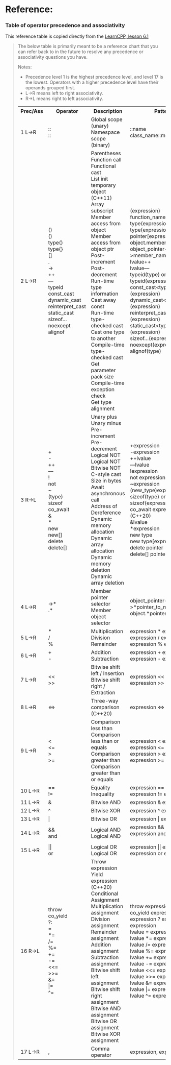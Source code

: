 # Reference:

### Table of operator precedence and associativity
This reference table is copied directly from the [LearnCPP, lesson 6.1](https://www.learncpp.com/cpp-tutorial/operator-precedence-and-associativity/)

> The below table is primarily meant to be a reference chart that you can refer back to in the future to resolve any precedence or associativity questions you have. 
> 
> Notes:
> - Precedence level 1 is the highest precedence level, and level 17 is the lowest. Operators with a higher precedence level have their operands grouped first.
> - L->R means left to right associativity.
> - R->L means right to left associativity.
>
> <div class=cpp-table-wrapper><p><p><table class=cpp-table><tbody><tr><th>Prec/Ass<th>Operator<th>Description<th>Pattern<tr><td>1 L->R<td>::<br>::<td>Global scope (unary)<br>Namespace scope (binary)<td>::name<br>class_name::member_name<br><tr><td>2 L->R<td>()<br>()<br>type()<br>type{}<br>[]<br>.<br>-><br>++<br>––<br>typeid<br>const_cast<br>dynamic_cast<br>reinterpret_cast<br>static_cast<br>sizeof…<br>noexcept<br>alignof<td>Parentheses<br>Function call<br>Functional cast<br>List init temporary object (C++11)<br>Array subscript<br>Member access from object<br>Member access from object ptr<br>Post-increment<br>Post-decrement<br>Run-time type information<br>Cast away const<br>Run-time type-checked cast<br>Cast one type to another<br>Compile-time type-checked cast<br>Get parameter pack size<br>Compile-time exception check<br>Get type alignment<td>(expression)<br>function_name(arguments)<br>type(expression)<br>type{expression}<br>pointer[expression]<br>object.member_name<br>object_pointer->member_name<br>lvalue++<br>lvalue––<br>typeid(type) or typeid(expression)<br>const_cast&lt;type>(expression)<br>dynamic_cast&lt;type>(expression)<br>reinterpret_cast&lt;type>(expression)<br>static_cast&lt;type>(expression)<br>sizeof…(expression)<br>noexcept(expression)<br>alignof(type)<tr><td>3 R->L<td>+<br>-<br>++<br>––<br>!<br>not<br>~<br>(type)<br>sizeof<br>co_await<br>&<br>*<br>new<br>new[]<br>delete<br>delete[]<td>Unary plus<br>Unary minus<br>Pre-increment<br>Pre-decrement<br>Logical NOT<br>Logical NOT<br>Bitwise NOT<br>C-style cast<br>Size in bytes<br>Await asynchronous call<br>Address of<br>Dereference<br>Dynamic memory allocation<br>Dynamic array allocation<br>Dynamic memory deletion<br>Dynamic array deletion<td>+expression<br>-expression<br>++lvalue<br>––lvalue<br>!expression<br>not expression<br>~expression<br>(new_type)expression<br>sizeof(type) or sizeof(expression)<br>co_await expression (C++20)<br>&amp;lvalue<br>*expression<br>new type<br>new type[expression]<br>delete pointer<br>delete[] pointer<tr><td>4 L->R<td>->*<br>.*<td>Member pointer selector<br>Member object selector<td>object_pointer->*pointer_to_member<br>object.*pointer_to_member<tr><td>5 L->R<td>*<br>/<br>%<td>Multiplication<br>Division<br>Remainder<td>expression * expression<br>expression / expression<br>expression % expression<tr><td>6 L->R<td>+<br>-<td>Addition<br>Subtraction<td>expression + expression<br>expression - expression<tr><td>7 L->R<td>&lt;&lt;<br>>><td>Bitwise shift left / Insertion<br>Bitwise shift right / Extraction<td>expression &lt;&lt; expression<br>expression >> expression<tr><td>8 L->R<td>&lt;=><td>Three-way comparison (C++20)<td>expression &lt;=> expression<tr><td>9 L->R<td>&lt;<br>&lt;=<br>><br>>=<td>Comparison less than<br>Comparison less than or equals<br>Comparison greater than<br>Comparison greater than or equals<td>expression &lt; expression<br>expression &lt;= expression<br>expression > expression<br>expression >= expression<tr><td>10 L->R<td>==<br>!=<td>Equality<br>Inequality<td>expression == expression<br>expression != expression<tr><td>11 L->R<td>&<td>Bitwise AND<td>expression & expression<tr><td>12 L->R<td>^<td>Bitwise XOR<td>expression ^ expression<tr><td>13 L->R<td>|<td>Bitwise OR<td>expression | expression<tr><td>14 L->R<td>&&<br>and<td>Logical AND<br>Logical AND<td>expression && expression<br>expression and expression<p><tr><td>15 L->R<td>||<br>or<td>Logical OR<br>Logical OR<td>expression || expression<br>expression or expression<tr><td>16 R->L<td>throw<br>co_yield<br>?:<br>=<br>*=<br>/=<br>%=<br>+=<br>-=<br>&lt;&lt;=<br>>>=<br>&=<br>|=<br>^=<td>Throw expression<br>Yield expression (C++20)<br>Conditional<br>Assignment<br>Multiplication assignment<br>Division assignment<br>Remainder assignment<br>Addition assignment<br>Subtraction assignment<br>Bitwise shift left assignment<br>Bitwise shift right assignment<br>Bitwise AND assignment<br>Bitwise OR assignment<br>Bitwise XOR assignment<td>throw expression<br>co_yield expression<br>expression ? expression : expression<br>lvalue = expression<br>lvalue *= expression<br>lvalue /= expression<br>lvalue %= expression<br>lvalue += expression<br>lvalue -= expression<br>lvalue &lt;&lt;= expression<br>lvalue >>= expression<br>lvalue &= expression<br>lvalue |= expression<br>lvalue ^= expression<tr><td>17 L->R<td>,<td>Comma operator<td>expression, expression</table></div>
